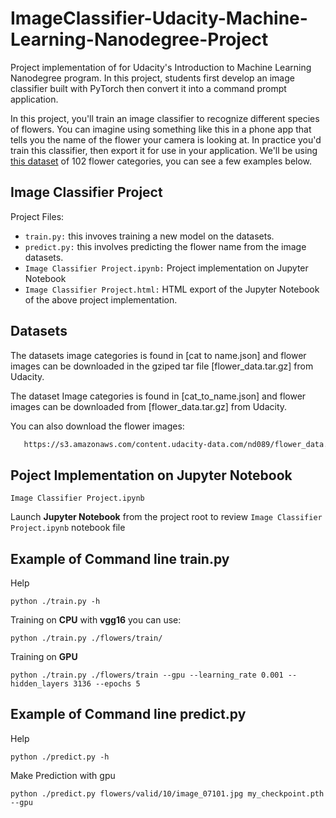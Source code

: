 # ImageClassifier-Udacity-Machine-Learning-Nanodegree-Project

Project implementation of for Udacity's Introduction to Machine Learning Nanodegree program. In this project, students first develop an image classifier built with PyTorch then convert it into a command prompt application.

In this project, you'll train an image classifier to recognize different species of flowers. You can imagine using something like this in a phone app that tells you the name of the flower your camera is looking at. In practice you'd train this classifier, then export it for use in your application. We'll be using [this dataset](http://www.robots.ox.ac.uk/~vgg/data/flowers/102/index.html) of 102 flower categories, you can see a few examples below. 

## Image Classifier Project 

Project Files:

- `train.py:` this invoves training a new model on the datasets.
- `predict.py:` this involves predicting the flower name from the image datasets.
- `Image Classifier Project.ipynb:` Project implementation on Jupyter Notebook 
- `Image Classifier Project.html:` HTML export of the Jupyter Notebook of the above project implementation.


## Datasets

The datasets image categories is found in  [cat to name.json] and flower images can be downloaded in the gziped tar file [flower_data.tar.gz] from Udacity.


The dataset Image categories is found in [cat_to_name.json] and flower images can be downloaded from [flower_data.tar.gz] from Udacity.

You can also download the flower images:

```bash
   https://s3.amazonaws.com/content.udacity-data.com/nd089/flower_data.tar.gz | tar xz
```
## Poject Implementation on Jupyter Notebook

```Image Classifier Project.ipynb```

 Launch **Jupyter Notebook** from the project root to review  ```Image Classifier Project.ipynb``` notebook file


## Example of Command line train.py

Help

```
python ./train.py -h

```

Training on **CPU** with  **vgg16** you can use:
```
python ./train.py ./flowers/train/
```

Training  on **GPU** 
```
python ./train.py ./flowers/train --gpu --learning_rate 0.001 --hidden_layers 3136 --epochs 5
```


## Example of Command line predict.py 

Help

```
python ./predict.py -h
```

Make Prediction with gpu
```
python ./predict.py flowers/valid/10/image_07101.jpg my_checkpoint.pth --gpu
```
